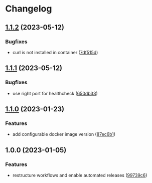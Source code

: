 # Changelog

## [1.1.2](https://github.com/rolehippie/errors/compare/v1.1.1...v1.1.2) (2023-05-12)


### Bugfixes

* curl is not installed in container ([7df515d](https://github.com/rolehippie/errors/commit/7df515da87bb13028763dba291f31aa9db5f468e))

## [1.1.1](https://github.com/rolehippie/errors/compare/v1.1.0...v1.1.1) (2023-05-12)


### Bugfixes

* use right port for healthcheck ([650db33](https://github.com/rolehippie/errors/commit/650db33fa8be56c03c453c8f9ed4f0d1be83ebd2))

## [1.1.0](https://github.com/rolehippie/errors/compare/v1.0.0...v1.1.0) (2023-01-23)


### Features

* add configurable docker image version ([87ec6b1](https://github.com/rolehippie/errors/commit/87ec6b1acadcf9eb614be6b1ea226b10f0c357de))

## 1.0.0 (2023-01-05)


### Features

* restructure workflows and enable automated releases ([99739c6](https://github.com/rolehippie/errors/commit/99739c638b3793b8aa29a46a292dfb4f8bd480a0))
